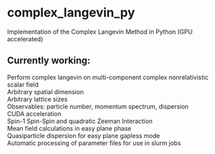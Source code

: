 # complex_langevin_py
Implementation of the Complex Langevin Method in Python (GPU accelerated)   
   
## Currently working:   
Perform complex langevin on multi-component complex nonrelativistic scalar field      
Arbitrary spatial dimension   
Arbitrary lattice sizes   
Observables: particle number, momentum spectrum, dispersion    
CUDA acceleration    
Spin-1 Spin-Spin and quadratic Zeeman Interaction    
Mean field calculations in easy plane phase    
Quasiparticle dispersion for easy plane gapless mode    
Automatic processing of parameter files for use in slurm jobs     

